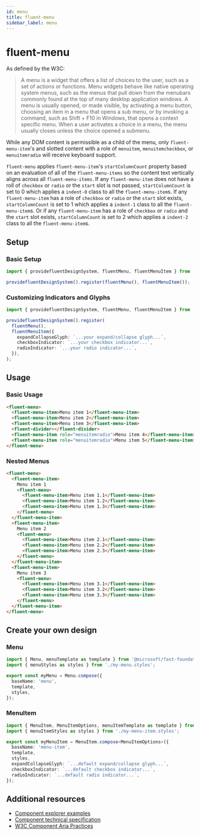 ```yaml
---
id: menu
title: fluent-menu
sidebar_label: menu
---
```


# fluent-menu

As defined by the W3C:

> A menu is a widget that offers a list of choices to the user, such as a set of actions or functions. Menu widgets behave like native operating system menus, such as the menus that pull down from the menubars commonly found at the top of many desktop application windows. A menu is usually opened, or made visible, by activating a menu button, choosing an item in a menu that opens a sub menu, or by invoking a command, such as Shift + F10 in Windows, that opens a context specific menu. When a user activates a choice in a menu, the menu usually closes unless the choice opened a submenu.

While any DOM content is permissible as a child of the menu, only `fluent-menu-item`'s and slotted content with a role of `menuitem`, `menuitemcheckbox`, or `menuitemradio` will receive keyboard support.

`fluent-menu` applies `fluent-menu-item`'s `startColumnCount` property based on an evaluation of all of the `fluent-menu-items` so the content text vertically aligns across all `fluent-menu-items`. If any `fluent-menu-item` does not have a roll of `checkbox` or `radio` or the `start` slot is not passed, `startColumnCount` is set to 0 which applies a `indent-0` class to all the `fluent-menu-item`s. If any `fluent-menu-item` has a role of `checkbox` or `radio` or the `start` slot exists, `startColumnCount` is set to 1 which applies a `indent-1` class to all the `fluent-menu-item`s. Or if any `fluent-menu-item` has a role of `checkbox` or `radio` and the `start` slot exists, `startColumnCount` is set to 2 which applies a `indent-2` class to all the `fluent-menu-item`s.

## Setup

### Basic Setup

```ts
import { providefluentDesignSystem, fluentMenu, fluentMenuItem } from '@fluentui/web-components';

providefluentDesignSystem().register(fluentMenu(), fluentMenuItem());
```

### Customizing Indicators and Glyphs

```ts
import { providefluentDesignSystem, fluentMenu, fluentMenuItem } from '@fluentui/web-components';

providefluentDesignSystem().register(
  fluentMenu(),
  fluentMenuItem({
    expandCollapseGlyph: `...your expand/collapse glyph...`,
    checkboxIndicator: `...your checkbox indicator...`,
    radioIndicator: `...your radio indicator...`,
  }),
);
```

## Usage

### Basic Usage

```html live
<fluent-menu>
  <fluent-menu-item>Menu item 1</fluent-menu-item>
  <fluent-menu-item>Menu item 2</fluent-menu-item>
  <fluent-menu-item>Menu item 3</fluent-menu-item>
  <fluent-divider></fluent-divider>
  <fluent-menu-item role="menuitemradio">Menu item 4</fluent-menu-item>
  <fluent-menu-item role="menuitemradio">Menu item 5</fluent-menu-item>
</fluent-menu>
```

### Nested Menus

```html live
<fluent-menu>
  <fluent-menu-item>
    Menu item 1
    <fluent-menu>
      <fluent-menu-item>Menu item 1.1</fluent-menu-item>
      <fluent-menu-item>Menu item 1.2</fluent-menu-item>
      <fluent-menu-item>Menu item 1.3</fluent-menu-item>
    </fluent-menu>
  </fluent-menu-item>
  <fluent-menu-item>
    Menu item 2
    <fluent-menu>
      <fluent-menu-item>Menu item 2.1</fluent-menu-item>
      <fluent-menu-item>Menu item 2.2</fluent-menu-item>
      <fluent-menu-item>Menu item 2.3</fluent-menu-item>
    </fluent-menu>
  </fluent-menu-item>
  <fluent-menu-item>
    Menu item 3
    <fluent-menu>
      <fluent-menu-item>Menu item 3.1</fluent-menu-item>
      <fluent-menu-item>Menu item 3.2</fluent-menu-item>
      <fluent-menu-item>Menu item 3.3</fluent-menu-item>
    </fluent-menu>
  </fluent-menu-item>
</fluent-menu>
```

## Create your own design

### Menu

```ts
import { Menu, menuTemplate as template } from '@microsoft/fast-foundation';
import { menuStyles as styles } from './my-menu.styles';

export const myMenu = Menu.compose({
  baseName: 'menu',
  template,
  styles,
});
```

### MenuItem

```ts
import { MenuItem, MenuItemOptions, menuItemTemplate as template } from '@microsoft/fast-foundation';
import { menuItemStyles as styles } from './my-menu-item.styles';

export const myMenuItem = MenuItem.compose<MenuItemOptions>({
  baseName: 'menu-item',
  template,
  styles,
  expandCollapseGlyph: `...default expand/collapse glyph...`,
  checkboxIndicator: `...default checkbox indicator...`,
  radioIndicator: `...default radio indicator...`,
});
```

## Additional resources

- [Component explorer examples](https://explore.fast.design/components/fast-menu)
- [Component technical specification](https://github.com/microsoft/fast/blob/master/packages/web-components/fast-foundation/src/menu/menu.spec.md)
- [W3C Component Aria Practices](https://w3c.github.io/aria-practices/#menu)

